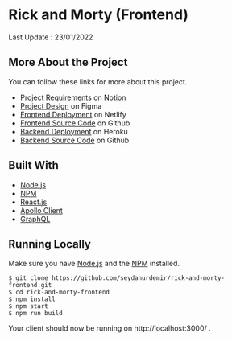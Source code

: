 # Rick and Morty (Frontend)

Last Update : 23/01/2022

## More About the Project

You can follow these links for more about this project.
- [Project Requirements](https://digieggs.notion.site/Digieggs-Full-Stack-Assessment-90c4bdd1138b452eb3e6f182c14e8505) on Notion
- [Project Design](https://www.figma.com/file/tj8fb05tixGzteV5kWKS7c/Rick-and-Morty---Digieggs-Assessment) on Figma
- [Frontend Deployment](https://focused-pare-b68dbf.netlify.app/) on Netlify
- [Frontend Source Code](https://github.com/seydanurdemir/rick-and-morty-frontend) on Github
- [Backend Deployment](https://xxx.heroku.com/) on Heroku
- [Backend Source Code](https://github.com/seydanurdemir/rick-and-morty-backend) on Github

## Built With

- [Node.js](https://nodejs.org/)
- [NPM](https://npmjs.org/)
- [React.js](https://reactjs.org/)
- [Apollo Client](https://www.apollographql.com/docs/react/)
- [GraphQL](https://graphql.org/)

## Running Locally

Make sure you have [Node.js](https://nodejs.org/) and the [NPM](https://npmjs.org/) installed.

    $ git clone https://github.com/seydanurdemir/rick-and-morty-frontend.git
    $ cd rick-and-morty-frontend
    $ npm install
    $ npm start
    $ npm run build

Your client should now be running on http://localhost:3000/ .